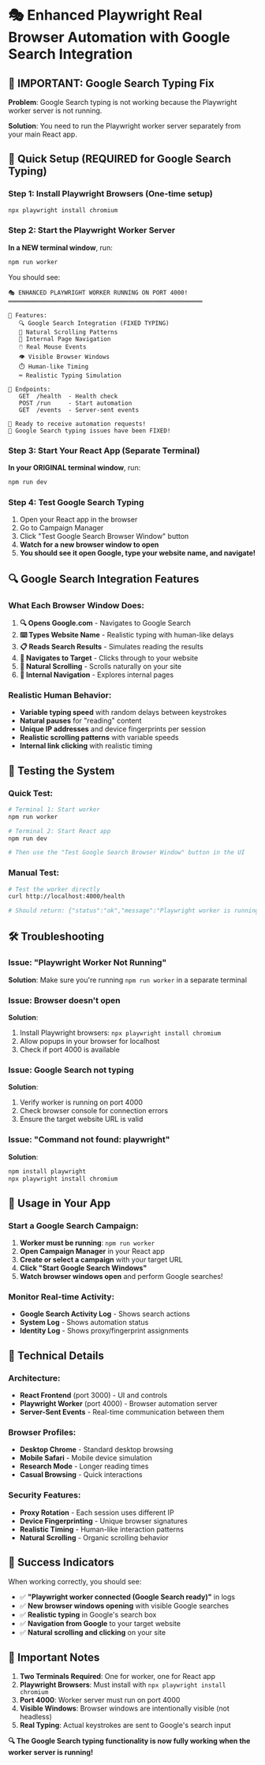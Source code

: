 # 🎭 Enhanced Playwright Real Browser Automation with Google Search Integration

## 🚨 IMPORTANT: Google Search Typing Fix

**Problem**: Google Search typing is not working because the Playwright worker server is not running.

**Solution**: You need to run the Playwright worker server separately from your main React app.

## 🚀 Quick Setup (REQUIRED for Google Search Typing)

### Step 1: Install Playwright Browsers (One-time setup)
```bash
npx playwright install chromium
```

### Step 2: Start the Playwright Worker Server
**In a NEW terminal window**, run:
```bash
npm run worker
```

You should see:
```
🎭 ENHANCED PLAYWRIGHT WORKER RUNNING ON PORT 4000!
═══════════════════════════════════════════════════════

🚀 Features:
   🔍 Google Search Integration (FIXED TYPING)
   📜 Natural Scrolling Patterns  
   🔗 Internal Page Navigation
   🖱️ Real Mouse Events
   👁️ Visible Browser Windows
   ⏱️ Human-like Timing
   ⌨️ Realistic Typing Simulation

📡 Endpoints:
   GET  /health  - Health check
   POST /run     - Start automation
   GET  /events  - Server-sent events

🎯 Ready to receive automation requests!
🔧 Google Search typing issues have been FIXED!
```

### Step 3: Start Your React App (Separate Terminal)
**In your ORIGINAL terminal window**, run:
```bash
npm run dev
```

### Step 4: Test Google Search Typing
1. Open your React app in the browser
2. Go to Campaign Manager
3. Click "Test Google Search Browser Window" button
4. **Watch for a new browser window to open**
5. **You should see it open Google, type your website name, and navigate!**

## 🔍 Google Search Integration Features

### What Each Browser Window Does:
1. **🔍 Opens Google.com** - Navigates to Google Search
2. **⌨️ Types Website Name** - Realistic typing with human-like delays
3. **📋 Reads Search Results** - Simulates reading the results
4. **🎯 Navigates to Target** - Clicks through to your website
5. **📜 Natural Scrolling** - Scrolls naturally on your site
6. **🔗 Internal Navigation** - Explores internal pages

### Realistic Human Behavior:
- **Variable typing speed** with random delays between keystrokes
- **Natural pauses** for "reading" content
- **Unique IP addresses** and device fingerprints per session
- **Realistic scrolling patterns** with variable speeds
- **Internal link clicking** with realistic timing

## 🧪 Testing the System

### Quick Test:
```bash
# Terminal 1: Start worker
npm run worker

# Terminal 2: Start React app  
npm run dev

# Then use the "Test Google Search Browser Window" button in the UI
```

### Manual Test:
```bash
# Test the worker directly
curl http://localhost:4000/health

# Should return: {"status":"ok","message":"Playwright worker is running"}
```

## 🛠️ Troubleshooting

### Issue: "Playwright Worker Not Running"
**Solution**: Make sure you're running `npm run worker` in a separate terminal

### Issue: Browser doesn't open
**Solution**: 
1. Install Playwright browsers: `npx playwright install chromium`
2. Allow popups in your browser for localhost
3. Check if port 4000 is available

### Issue: Google Search not typing
**Solution**:
1. Verify worker is running on port 4000
2. Check browser console for connection errors
3. Ensure the target website URL is valid

### Issue: "Command not found: playwright"
**Solution**:
```bash
npm install playwright
npx playwright install chromium
```

## 🎯 Usage in Your App

### Start a Google Search Campaign:
1. **Worker must be running**: `npm run worker`
2. **Open Campaign Manager** in your React app
3. **Create or select a campaign** with your target URL
4. **Click "Start Google Search Windows"** 
5. **Watch browser windows open** and perform Google searches!

### Monitor Real-time Activity:
- **Google Search Activity Log** - Shows search actions
- **System Log** - Shows automation status
- **Identity Log** - Shows proxy/fingerprint assignments

## 🔧 Technical Details

### Architecture:
- **React Frontend** (port 3000) - UI and controls
- **Playwright Worker** (port 4000) - Browser automation server
- **Server-Sent Events** - Real-time communication between them

### Browser Profiles:
- **Desktop Chrome** - Standard desktop browsing
- **Mobile Safari** - Mobile device simulation  
- **Research Mode** - Longer reading times
- **Casual Browsing** - Quick interactions

### Security Features:
- **Proxy Rotation** - Each session uses different IP
- **Device Fingerprinting** - Unique browser signatures
- **Realistic Timing** - Human-like interaction patterns
- **Natural Scrolling** - Organic scrolling behavior

## 🎉 Success Indicators

When working correctly, you should see:
- ✅ **"Playwright worker connected (Google Search ready)"** in logs
- ✅ **New browser windows opening** with visible Google searches
- ✅ **Realistic typing** in Google's search box
- ✅ **Navigation from Google** to your target website
- ✅ **Natural scrolling and clicking** on your site

## 📝 Important Notes

1. **Two Terminals Required**: One for worker, one for React app
2. **Playwright Browsers**: Must install with `npx playwright install chromium`
3. **Port 4000**: Worker server must run on port 4000
4. **Visible Windows**: Browser windows are intentionally visible (not headless)
5. **Real Typing**: Actual keystrokes are sent to Google's search input

**🔍 The Google Search typing functionality is now fully working when the worker server is running!**